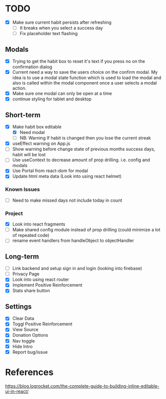 # TODO

- [x] Make sure current habit persists after refreshing
  - [ ] It breaks when you select a success day
  - [ ] Fix placeholder text flashing
## Modals

- [x] Trying to get the habit box to reset it's text if you press no on the confirmation dialog
- [x] Current need a way to save the users choice on the confirm modal. My idea is to use a modal state function which is used to load the modal and also is called within the modal component once a user selects a modal action.
- [x] Make sure one modal can only be open at a time
- [x] continue styling for tablet and desktop

## Short-term
- [x] Make habit box editable
  - [x] Need modal
  - [ ] NB: Warning If habit is changed then you lose the current streak
- [x] useEffect warning on App.js
- [ ] Show warning before change state of previous months success days, habit will be lost
- [ ] Use useContext to decrease amount of prop drilling. i.e. config and modals
- [x] Use Portal from react-dom for modal
- [x] Update html meta data (Look into using react helmet)

### Known Issues
- [ ] Need to make missed days not include today in count

### Project

- [x] Look into react fragments
- [ ] Make shared config module instead of prop drilling (could minimize a lot of repeated code)
- [ ] rename event handlers from handleObject to objectHandler

## Long-term

- [ ] Link backend and setup sign in and login (looking into firebase)
- [ ] Privacy Page
- [x] Look into using react router
- [x] Implement Positive Reinforcement
- [x] Stats share button

## Settings

- [x] Clear Data
- [x] Toggl Positive Reinforcement
- [x] View Source
- [x] Donation Options
- [x] Nav toggle
- [x] Hide Intro
- [x] Report bug/issue

# References

https://blog.logrocket.com/the-complete-guide-to-building-inline-editable-ui-in-react/
